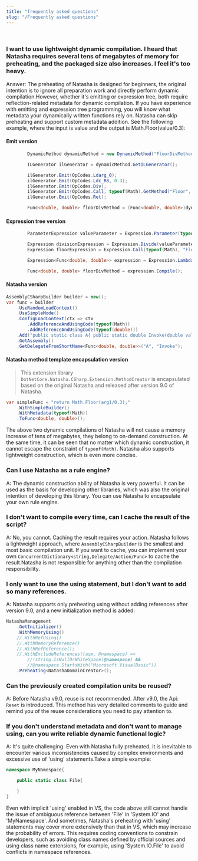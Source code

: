 ```yaml
---
title: "frequently asked questions"
slug: "/Frequently asked questions"
---
```


<br/>

### I want to use lightweight dynamic compilation. I heard that Natasha requires several tens of megabytes of memory for preheating, and the packaged size also increases. I feel it's too heavy.

Answer: The preheating of Natasha is designed for beginners, the original intention is to ignore all preparation work and directly perform dynamic compilation.However, whether it's emitting or expression tree, both require reflection-related metadata for dynamic compilation. If you have experience with emitting and expression tree programming, you will know what metadata your dynamically written functions rely on. Natasha can skip preheating and support custom metadata addition. See the following example, where the input is value and the output is Math.Floor(value/0.3):

#### Emit version
```cs
        DynamicMethod dynamicMethod = new DynamicMethod("FloorDivMethod", typeof(double), new Type[] { typeof(double) }, typeof(Program).Module);

        ILGenerator ilGenerator = dynamicMethod.GetILGenerator();

        ilGenerator.Emit(OpCodes.Ldarg_0);  
        ilGenerator.Emit(OpCodes.Ldc_R8, 0.3);  
        ilGenerator.Emit(OpCodes.Div);  
        ilGenerator.Emit(OpCodes.Call, typeof(Math).GetMethod("Floor", new Type[] { typeof(double) }));  
        ilGenerator.Emit(OpCodes.Ret); 

        Func<double, double> floorDivMethod = (Func<double, double>)dynamicMethod.CreateDelegate(typeof(Func<double, double>));
```

#### Expression tree version
```cs
        ParameterExpression valueParameter = Expression.Parameter(typeof(double), "value");

        Expression divisionExpression = Expression.Divide(valueParameter, Expression.Constant(0.3));
        Expression floorExpression = Expression.Call(typeof(Math), "Floor", null, divisionExpression);

        Expression<Func<double, double>> expression = Expression.Lambda<Func<double, double>>(floorExpression, valueParameter);

        Func<double, double> floorDivMethod = expression.Compile();
```

#### Natasha version
```cs
AssemblyCSharpBuilder builder = new();
var func = builder
    .UseRandomLoadContext()
    .UseSimpleMode()
    .ConfigLoadContext(ctx => ctx
        .AddReferenceAndUsingCode(typeof(Math))
        .AddReferenceAndUsingCode(typeof(double)))
    .Add("public static class A{ public static double Invoke(double value){ return Math.Floor(value/0.3);  }}")
    .GetAssembly()
    .GetDelegateFromShortName<Func<double, double>>("A", "Invoke");
```

#### Natasha method template encapsulation version
> This extension library `DotNetCore.Natasha.CSharp.Extension.MethodCreator` is encapsulated based on the original Natasha and released after version 9.0 of Natasha.
```cs
var simpleFunc = "return Math.Floor(arg1/0.3);"
    .WithSimpleBuilder()
    .WithMetadata(typeof(Math))
    .ToFunc<double, double>();
```

The above two dynamic compilations of Natasha will not cause a memory increase of tens of megabytes, they belong to on-demand construction. At the same time, it can be seen that no matter which dynamic construction, it cannot escape the constraint of `typeof(Math)`. Natasha also supports lightweight construction, which is even more concise.

### Can I use Natasha as a rule engine?

A: The dynamic construction ability of Natasha is very powerful. It can be used as the basis for developing other libraries, which was also the original intention of developing this library. You can use Natasha to encapsulate your own rule engine.

### I don't want to compile every time, can I cache the result of the script?

A: No, you cannot. Caching the result requires your action. Natasha follows a lightweight approach, where `AssemblyCSharpBuilder` is the smallest and most basic compilation unit. If you want to cache, you can implement your own `ConcurrentDictionary<string,Delegate/Action/Func>` to cache the result.Natasha is not responsible for anything other than the compilation responsibility.

### I only want to use the using statement, but I don't want to add so many references.

A: Natasha supports only preheating using without adding references after version 9.0, and a new initialization method is added:
```cs
NatashaManagement
    .GetInitializer()
    .WithMemoryUsing()
    //.WithRefUsing()
    //.WithMemoryReference()
    //.WithRefReference();
    //.WithExcludeReferences((asm, @namespace) => 
        //!string.IsNullOrWhiteSpace(@namespace) && 
        //@namespace.StartsWith("Microsoft.VisualBasic"))
    .Preheating<NatashaDomainCreator>();
```
### Can the previously created compilation units be reused?

A: Before Natasha v9.0, reuse is not recommended. After v9.0, the Api: `Reset` is introduced. This method has very detailed comments to guide and remind you of the reuse considerations you need to pay attention to.

### If you don't understand metadata and don't want to manage using, can you write reliable dynamic functional logic?

A: It's quite challenging. Even with Natasha fully preheated, it is inevitable to encounter various inconsistencies caused by complex environments and excessive use of 'using' statements.Take a simple example:
```cs
namespace MyNamespace{

    public static class File{

    }
}
```
Even with implicit 'using' enabled in VS, the code above still cannot handle the issue of ambiguous reference between 'File' in 'System.IO' and 'MyNamespace'. And sometimes, Natasha's preheating with 'using' statements may cover more extensively than that in VS, which may increase the probability of errors. This requires coding conventions to constrain developers, such as avoiding class names defined by official sources and using class name extensions, for example, using 'System.IO.File' to avoid conflicts in namespace references.